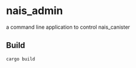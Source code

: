 # nais_admin
a command line application to control nais_canister

<h2>Build</h2>
<code>cargo build</code><br />
